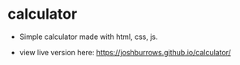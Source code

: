 # calculator
- Simple calculator made with html, css, js.

- view live version here: https://joshburrows.github.io/calculator/
